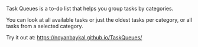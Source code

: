 Task Queues is a to-do list that helps you group tasks by categories.

You can look at all available tasks or just the oldest tasks per category, or all tasks from a selected category.

Try it out at: https://noyanbaykal.github.io/TaskQueues/
